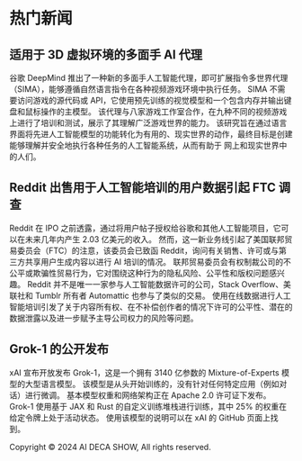 # 热门新闻

## 适用于 3D 虚拟环境的多面手 AI 代理

谷歌 DeepMind 推出了一种新的多面手人工智能代理，即可扩展指令多世界代理（SIMA），能够遵循自然语言指令在各种视频游戏环境中执行任务。 SIMA 不需要访问游戏的源代码或 API，它使用预先训练的视觉模型和一个包含内存并输出键盘和鼠标操作的主模型。 该代理与八家游戏工作室合作，在九种不同的视频游戏上进行了培训和测试，展示了其理解广泛游戏世界的能力。 该研究旨在通过语言界面将先进人工智能模型的功能转化为有用的、现实世界的动作，最终目标是创建能够理解并安全地执行各种任务的人工智能系统，从而有助于 网上和现实世界中的人们。

## Reddit 出售用于人工智能培训的用户数据引起 FTC 调查

Reddit 在 IPO 之前透露，通过将用户帖子授权给谷歌和其他人工智能项目，它可以在未来几年内产生 2.03 亿美元的收入。 然而，这一新业务线引起了美国联邦贸易委员会（FTC）的注意，该委员会已致函 Reddit，询问有关销售、许可或与第三方共享用户生成内容以进行 AI 培训的情况。 联邦贸易委员会有权制裁公司的不公平或欺骗性贸易行为，它对围绕这种行为的隐私风险、公平性和版权问题感兴趣。 Reddit 并不是唯一一家参与人工智能数据许可的公司，Stack Overflow、美联社和 Tumblr 所有者 Automattic 也参与了类似的交易。 使用在线数据进行人工智能培训引发了关于内容所有权、在不补偿创作者的情况下许可的公平性、潜在的数据泄露以及进一步赋予主导公司权力的风险等问题。

## Grok-1 的公开发布

xAI 宣布开放发布 Grok-1，这是一个拥有 3140 亿参数的 Mixture-of-Experts 模型的大型语言模型。 该模型是从头开始训练的，没有针对任何特定应用（例如对话）进行微调。 基本模型权重和网络架构正在 Apache 2.0 许可证下发布。 Grok-1 使用基于 JAX 和 Rust 的自定义训练堆栈进行训练，其中 25% 的权重在给定令牌上处于活动状态。 使用该模型的说明可以在 xAI 的 GitHub 页面上找到。


Copyright © 2024 AI DECA SHOW, All rights reserved.
